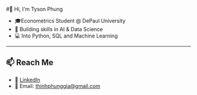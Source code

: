 #👋 Hi, I'm Tyson Phung

- 🎓Econometrics Student @ DePaul University
- 🧠 Building skills in AI & Data Science
- 💻 Into Python, SQL and Machine Learning

---

## 📫 Reach Me

- 💼 [LinkedIn](www.linkedin.com/in/tysonphung)  
- 📧 Email: thinhphunggia@gmail.com
